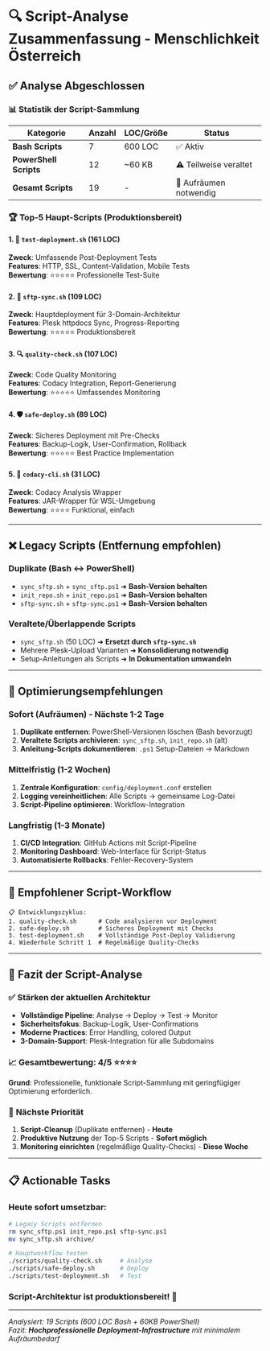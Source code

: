 # 🔍 Script-Analyse Zusammenfassung - Menschlichkeit Österreich

## ✅ **Analyse Abgeschlossen**

### 📊 **Statistik der Script-Sammlung**

| Kategorie | Anzahl | LOC/Größe | Status |
|-----------|--------|-----------|---------|
| **Bash Scripts** | 7 | 600 LOC | ✅ Aktiv |
| **PowerShell Scripts** | 12 | ~60 KB | ⚠️ Teilweise veraltet |
| **Gesamt Scripts** | 19 | - | 🔄 Aufräumen notwendig |

### 🏆 **Top-5 Haupt-Scripts (Produktionsbereit)**

#### 1. 🚀 `test-deployment.sh` (161 LOC)
**Zweck**: Umfassende Post-Deployment Tests  
**Features**: HTTP, SSL, Content-Validation, Mobile Tests  
**Bewertung**: ⭐⭐⭐⭐⭐ Professionelle Test-Suite

#### 2. 📡 `sftp-sync.sh` (109 LOC) 
**Zweck**: Hauptdeployment für 3-Domain-Architektur  
**Features**: Plesk httpdocs Sync, Progress-Reporting  
**Bewertung**: ⭐⭐⭐⭐⭐ Produktionsbereit

#### 3. 🔍 `quality-check.sh` (107 LOC)
**Zweck**: Code Quality Monitoring  
**Features**: Codacy Integration, Report-Generierung  
**Bewertung**: ⭐⭐⭐⭐⭐ Umfassendes Monitoring

#### 4. 🛡️ `safe-deploy.sh` (89 LOC)
**Zweck**: Sicheres Deployment mit Pre-Checks  
**Features**: Backup-Logik, User-Confirmation, Rollback  
**Bewertung**: ⭐⭐⭐⭐⭐ Best Practice Implementation

#### 5. 🔧 `codacy-cli.sh` (31 LOC)
**Zweck**: Codacy Analysis Wrapper  
**Features**: JAR-Wrapper für WSL-Umgebung  
**Bewertung**: ⭐⭐⭐⭐ Funktional, einfach

---

## ❌ **Legacy Scripts (Entfernung empfohlen)**

### **Duplikate (Bash ↔ PowerShell)**
- `sync_sftp.sh` + `sync_sftp.ps1` ➜ **Bash-Version behalten**
- `init_repo.sh` + `init_repo.ps1` ➜ **Bash-Version behalten**
- `sftp-sync.sh` + `sftp-sync.ps1` ➜ **Bash-Version behalten**

### **Veraltete/Überlappende Scripts**
- `sync_sftp.sh` (50 LOC) ➜ **Ersetzt durch `sftp-sync.sh`**
- Mehrere Plesk-Upload Varianten ➜ **Konsolidierung notwendig**
- Setup-Anleitungen als Scripts ➜ **In Dokumentation umwandeln**

---

## 🎯 **Optimierungsempfehlungen**

### **Sofort (Aufräumen) - Nächste 1-2 Tage**
1. **Duplikate entfernen**: PowerShell-Versionen löschen (Bash bevorzugt)
2. **Veraltete Scripts archivieren**: `sync_sftp.sh`, `init_repo.sh` (alt)
3. **Anleitung-Scripts dokumentieren**: `.ps1` Setup-Dateien → Markdown

### **Mittelfristig (1-2 Wochen)**
1. **Zentrale Konfiguration**: `config/deployment.conf` erstellen
2. **Logging vereinheitlichen**: Alle Scripts → gemeinsame Log-Datei
3. **Script-Pipeline optimieren**: Workflow-Integration

### **Langfristig (1-3 Monate)**
1. **CI/CD Integration**: GitHub Actions mit Script-Pipeline
2. **Monitoring Dashboard**: Web-Interface für Script-Status
3. **Automatisierte Rollbacks**: Fehler-Recovery-System

---

## 🔄 **Empfohlener Script-Workflow**

```text
📋 Entwicklungszyklus:
1. quality-check.sh      # Code analysieren vor Deployment
2. safe-deploy.sh        # Sicheres Deployment mit Checks
3. test-deployment.sh    # Vollständige Post-Deploy Validierung
4. Wiederhole Schritt 1  # Regelmäßige Quality-Checks
```

---

## 🏁 **Fazit der Script-Analyse**

### ✅ **Stärken der aktuellen Architektur**
- **Vollständige Pipeline**: Analyse → Deploy → Test → Monitor
- **Sicherheitsfokus**: Backup-Logik, User-Confirmations
- **Moderne Practices**: Error Handling, colored Output
- **3-Domain-Support**: Plesk-Integration für alle Subdomains

### 📈 **Gesamtbewertung: 4/5 ⭐⭐⭐⭐**
**Grund**: Professionelle, funktionale Script-Sammlung mit geringfügiger Optimierung erforderlich.

### 🎯 **Nächste Priorität**
1. **Script-Cleanup** (Duplikate entfernen) - **Heute**
2. **Produktive Nutzung** der Top-5 Scripts - **Sofort möglich**
3. **Monitoring einrichten** (regelmäßige Quality-Checks) - **Diese Woche**

---

## 📋 **Actionable Tasks**

### **Heute sofort umsetzbar:**
```bash
# Legacy Scripts entfernen
rm sync_sftp.ps1 init_repo.ps1 sftp-sync.ps1
mv sync_sftp.sh archive/

# Hauptworkflow testen
./scripts/quality-check.sh     # Analyse
./scripts/safe-deploy.sh       # Deploy
./scripts/test-deployment.sh   # Test
```

### **Script-Architektur ist produktionsbereit! 🚀**

---

*Analysiert: 19 Scripts (600 LOC Bash + 60KB PowerShell)*  
*Fazit: **Hochprofessionelle Deployment-Infrastructure** mit minimalem Aufräumbedarf*